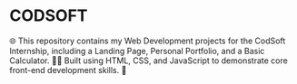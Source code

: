 # CODSOFT
🌐 This repository contains my Web Development projects for the CodSoft Internship, including a Landing Page, Personal Portfolio, and a Basic Calculator. 🧑‍💻 Built using HTML, CSS, and JavaScript to demonstrate core front-end development skills. 🚀
